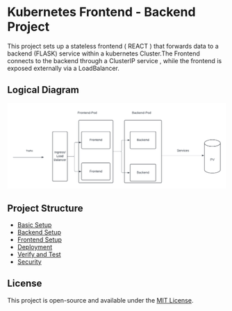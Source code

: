 # Kubernetes Frontend - Backend Project

This project sets up a stateless frontend ( REACT ) that forwards data to a backend (FLASK) service within a kubernetes Cluster.The Frontend connects to the backend through a ClusterIP service , while the frontend is exposed externally via a LoadBalancer.

## Logical Diagram

![Diagram](/logical.png)

## Project Structure

- [Basic Setup]()
- [Backend Setup]()
- [Frontend Setup]()
- [Deployment]()
- [Verify and Test]()
- [Security]()

## License

This project is open-source and available under the [MIT License](LICENSE).
